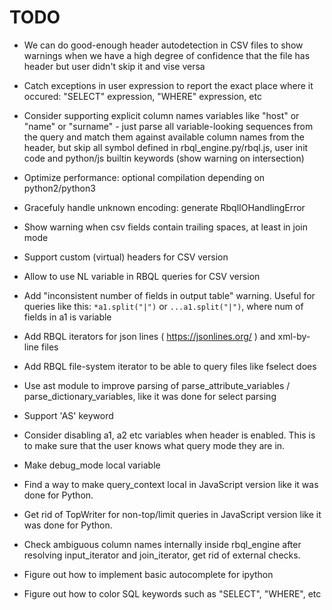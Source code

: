 # TODO

* We can do good-enough header autodetection in CSV files to show warnings when we have a high degree of confidence that the file has header but user didn't skip it and vise versa

* Catch exceptions in user expression to report the exact place where it occured: "SELECT" expression, "WHERE" expression, etc

* Consider supporting explicit column names variables like "host" or "name" or "surname" - just parse all variable-looking sequences from the query and match them against available column names from the header, but skip all symbol defined in rbql_engine.py/rbql.js, user init code and python/js builtin keywords (show warning on intersection)

* Optimize performance: optional compilation depending on python2/python3

* Gracefuly handle unknown encoding: generate RbqlIOHandlingError

* Show warning when csv fields contain trailing spaces, at least in join mode

* Support custom (virtual) headers for CSV version

* Allow to use NL variable in RBQL queries for CSV version

* Add "inconsistent number of fields in output table" warning. Useful for queries like this: `*a1.split("|")` or `...a1.split("|")`, where num of fields in a1 is variable

* Add RBQL iterators for json lines ( https://jsonlines.org/ ) and xml-by-line files

* Add RBQL file-system iterator to be able to query files like fselect does

* Use ast module to improve parsing of parse_attribute_variables / parse_dictionary_variables, like it was done for select parsing

* Support 'AS' keyword

* Consider disabling a1, a2 etc variables when header is enabled. This is to make sure that the user knows what query mode they are in.

* Make debug_mode local variable

* Find a way to make query_context local in JavaScript version like it was done for Python.

* Get rid of TopWriter for non-top/limit queries in JavaScript version like it was done for Python.

* Check ambiguous column names internally inside rbql_engine after resolving input_iterator and join_iterator, get rid of external checks.

* Figure out how to implement basic autocomplete for ipython

* Figure out how to color SQL keywords such as "SELECT", "WHERE", etc
